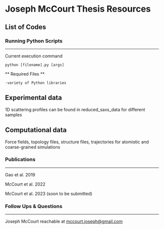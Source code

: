 # Joseph McCourt Thesis Resources



## List of Codes

### Running Python Scripts ###
---
Current execution command
```
python [filename].py [args]
```

** Required Files **
```
-variety of Python libraries
```

## Experimental data

1D scattering profiles can be found in reduced_saxs_data for different samples

## Computational data

Force fields, topology files, structure files, trajectories for atomistic and coarse-grained simulations

### Publications ###
---
Gao et al. 2019

McCourt et al. 2022

McCourt et al. 2023 (soon to be submitted)

### Follow Ups & Questions ###
---
Joseph McCourt reachable at mccourt.joseph@gmail.com
